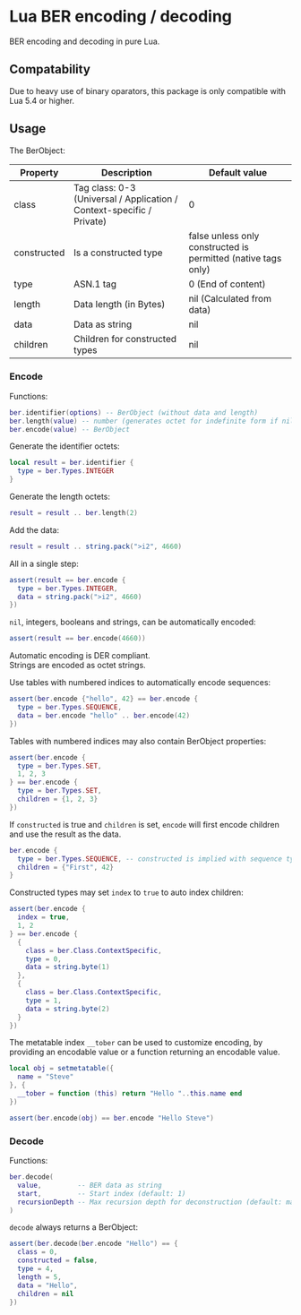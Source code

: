 # Lua BER encoding / decoding


BER encoding and decoding in pure Lua.


## Compatability


Due to heavy use of binary oparators, this package is only compatible with Lua 5.4 or higher.


## Usage

The BerObject:

| Property | Description | Default value |
| --- | --- | --- |
| class | Tag class: 0-3 (Universal / Application / Context-specific / Private) | 0 |
| constructed | Is a constructed type | false unless only constructed is permitted (native tags only) |
| type | ASN.1 tag | 0 (End of content) |
| length | Data length (in Bytes) | nil (Calculated from data) |
| data | Data as string | nil |
| children | Children for constructed types | nil |


### Encode

Functions:
```lua
ber.identifier(options) -- BerObject (without data and length)
ber.length(value) -- number (generates octet for indefinite form if nil)
ber.encode(value) -- BerObject
```

Generate the identifier octets:
```lua
local result = ber.identifier {
  type = ber.Types.INTEGER
}
```

Generate the length octets:
```lua
result = result .. ber.length(2)
```

Add the data:
```lua
result = result .. string.pack(">i2", 4660)
```

All in a single step:
```lua
assert(result == ber.encode {
  type = ber.Types.INTEGER,
  data = string.pack(">i2", 4660)
})
```

`nil`, integers, booleans and strings, can be automatically encoded:
```lua
assert(result == ber.encode(4660))
```

Automatic encoding is DER compliant.  
Strings are encoded as octet strings.

Use tables with numbered indices to automatically encode sequences:
```lua
assert(ber.encode {"hello", 42} == ber.encode {
  type = ber.Types.SEQUENCE,
  data = ber.encode "hello" .. ber.encode(42)
})
```

Tables with numbered indices may also contain BerObject properties:
```lua
assert(ber.encode {
  type = ber.Types.SET,
  1, 2, 3
} == ber.encode {
  type = ber.Types.SET,
  children = {1, 2, 3}
})
```

If `constructed` is true and `children` is set, `encode` will first encode children and use the result as the data.
```lua
ber.encode {
  type = ber.Types.SEQUENCE, -- constructed is implied with sequence type
  children = {"First", 42}
}
```

Constructed types may set `index` to `true` to auto index children:
```lua
assert(ber.encode {
  index = true,
  1, 2
} == ber.encode {
  {
    class = ber.Class.ContextSpecific,
    type = 0,
    data = string.byte(1)
  },
  {
    class = ber.Class.ContextSpecific,
    type = 1,
    data = string.byte(2)
  }
})
```

The metatable index `__tober` can be used to customize encoding, by providing an encodable value
or a function returning an encodable value.
```lua
local obj = setmetatable({
  name = "Steve"
}, {
  __tober = function (this) return "Hello "..this.name end
})

assert(ber.encode(obj) == ber.encode "Hello Steve")
```



### Decode

Functions:
```lua
ber.decode(
  value,         -- BER data as string
  start,         -- Start index (default: 1)
  recursionDepth -- Max recursion depth for deconstruction (default: math.maxinteger)
)
```

`decode` always returns a BerObject:

```lua
assert(ber.decode(ber.encode "Hello") == {
  class = 0,
  constructed = false,
  type = 4,
  length = 5,
  data = "Hello",
  children = nil
})
```
